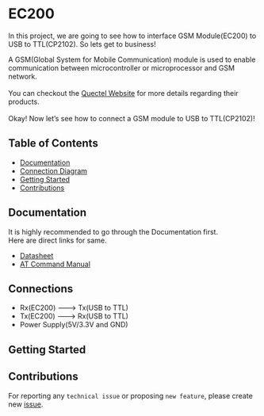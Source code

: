 # EC200
In this project, we are going to see how to interface GSM Module(EC200) to USB to TTL(CP2102). So lets get to business!

A GSM(Global System for Mobile Communication) module is used to enable communication between microcontroller or microprocessor and GSM network.<br><br>
You can checkout the [Quectel Website](https://www.quectel.com/) for more details regarding their products.<br><br>
Okay! Now let’s see how to connect a GSM module to USB to TTL(CP2102)!

## Table of Contents
* [Documentation](README.md#documentation)
* [Connection Diagram](README.md#connections)
* [Getting Started](README.md#getting-started)
* [Contributions](README.md#contributions)
## Documentation
It is highly recommended to go through the Documentation first.<br>
Here are direct links for same.<br>
* [Datasheet](https://www.quectel.com/ProductDownload/EC200T.zip) 
* [AT Command Manual](https://www.quectel.com/ProductDownload/EC200T.zip)

## Connections
* Rx(EC200) ---> Tx(USB to TTL)
* Tx(EC200) ---> Rx(USB to TTL)
* Power Supply(5V/3.3V and GND)
## Getting Started
## Contributions
For reporting any ```technical issue``` or proposing ```new feature```, please create new [issue](https://docs.github.com/en/issues/tracking-your-work-with-issues/creating-an-issue).


